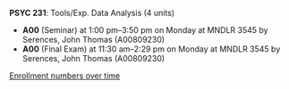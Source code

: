 **PSYC 231**: Tools/Exp. Data Analysis (4 units)

- **A00** (Seminar) at 1:00 pm–3:50 pm on Monday at MNDLR 3545 by Serences, John Thomas (A00809230)
- **A00** (Final Exam) at 11:30 am–2:29 pm on Monday at MNDLR 3545 by Serences, John Thomas (A00809230)

[Enrollment numbers over time](./PSYC231.tsv)
